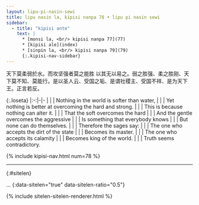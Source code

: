 ```yaml
---
layout: lipu-pi-nasin-sewi
title: lipu nasin la, kipisi nanpa 78 • lipu pi nasin sewi
sidebar:
  - title: "kipisi ante"
    text: |
      * [monsi la, <br/> kipisi nanpa 77](77)
      * [kipisi ale](index)
      * [sinpin la, <br/> kipisi nanpa 79](79)
      {:.kipisi-nav-sidebar}
---
```


天下莫柔弱於水。而攻坚强者莫之能胜 以其无以易之。弱之胜强、柔之胜刚、天下莫不知、莫能行。是以圣人云、受国之垢、是谓社稷主、受国不祥、是为天下王。正言若反。

{:.loseta}
|:-:|-|-
|  |  | Nothing in the world is softer than water,
|  |  | Yet nothing is better at overcoming the hard and strong.
|  |  | This is because nothing can alter it.
|  |  | That the soft overcomes the hard
|  |  | And the gentle overcomes the aggressive
|  |  | Is something that everybody knows
|  |  | But none can do themselves.
|  |  | Therefore the sages say:
|  |  | The one who accepts the dirt of the state
|  |  | Becomes its master.
|  |  | The one who accepts its calamity
|  |  | Becomes king of the world.
|  |  | Truth seems contradictory.

{% include kipisi-nav.html num=78 %}

-------
{:#sitelen}

...
{:data-sitelen="true" data-sitelen-ratio="0.5"}

{% include sitelen-sitelen-renderer.html %}

